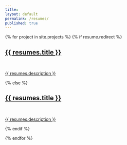 ```yaml
---
title:
layout: default
permalink: /resumes/
published: true
---
```

<div class="ProjectContainer">
    <div class="gallery">
  {% for project in site.projects %}
  {% if resume.redirect %}
  <div class="projectTile">
          <a href="{{ resumes.redirect }}" target="_blank">
          <span>
              <h2>{{ resumes.title }}</h2>
              <br/>
              <p>{{ resumes.description }}</p>
          </span>
          </a>
  </div>
  {% else %}

  <div class="projectTile">
          <a href="{{ resumes.url | prepend: site.baseurl | prepend: site.url }}">
          <span>
              <h2>{{ resumes.title }}</h2>
              <br/>
              <p>{{ resumes.description }}</p>
          </span>
          </a>
  </div>

  {% endif %}

  {% endfor %}

</div>

</div>
